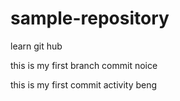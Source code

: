 # sample-repository
learn git hub


this is my first branch commit noice

this is my first commit activity beng

